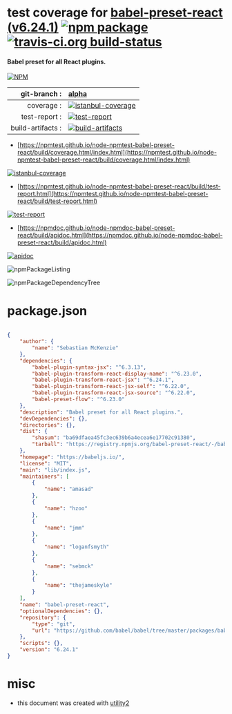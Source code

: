 # test coverage for  [babel-preset-react (v6.24.1)](https://babeljs.io/)  [![npm package](https://img.shields.io/npm/v/npmtest-babel-preset-react.svg?style=flat-square)](https://www.npmjs.org/package/npmtest-babel-preset-react) [![travis-ci.org build-status](https://api.travis-ci.org/npmtest/node-npmtest-babel-preset-react.svg)](https://travis-ci.org/npmtest/node-npmtest-babel-preset-react)
#### Babel preset for all React plugins.

[![NPM](https://nodei.co/npm/babel-preset-react.png?downloads=true&downloadRank=true&stars=true)](https://www.npmjs.com/package/babel-preset-react)

| git-branch : | [alpha](https://github.com/npmtest/node-npmtest-babel-preset-react/tree/alpha)|
|--:|:--|
| coverage : | [![istanbul-coverage](https://npmtest.github.io/node-npmtest-babel-preset-react/build/coverage.badge.svg)](https://npmtest.github.io/node-npmtest-babel-preset-react/build/coverage.html/index.html)|
| test-report : | [![test-report](https://npmtest.github.io/node-npmtest-babel-preset-react/build/test-report.badge.svg)](https://npmtest.github.io/node-npmtest-babel-preset-react/build/test-report.html)|
| build-artifacts : | [![build-artifacts](https://npmtest.github.io/node-npmtest-babel-preset-react/glyphicons_144_folder_open.png)](https://github.com/npmtest/node-npmtest-babel-preset-react/tree/gh-pages/build)|

- [https://npmtest.github.io/node-npmtest-babel-preset-react/build/coverage.html/index.html](https://npmtest.github.io/node-npmtest-babel-preset-react/build/coverage.html/index.html)

[![istanbul-coverage](https://npmtest.github.io/node-npmtest-babel-preset-react/build/screenCapture.buildCi.browser.%252Ftmp%252Fbuild%252Fcoverage.lib.html.png)](https://npmtest.github.io/node-npmtest-babel-preset-react/build/coverage.html/index.html)

- [https://npmtest.github.io/node-npmtest-babel-preset-react/build/test-report.html](https://npmtest.github.io/node-npmtest-babel-preset-react/build/test-report.html)

[![test-report](https://npmtest.github.io/node-npmtest-babel-preset-react/build/screenCapture.buildCi.browser.%252Ftmp%252Fbuild%252Ftest-report.html.png)](https://npmtest.github.io/node-npmtest-babel-preset-react/build/test-report.html)

- [https://npmdoc.github.io/node-npmdoc-babel-preset-react/build/apidoc.html](https://npmdoc.github.io/node-npmdoc-babel-preset-react/build/apidoc.html)

[![apidoc](https://npmdoc.github.io/node-npmdoc-babel-preset-react/build/screenCapture.buildCi.browser.%252Ftmp%252Fbuild%252Fapidoc.html.png)](https://npmdoc.github.io/node-npmdoc-babel-preset-react/build/apidoc.html)

![npmPackageListing](https://npmtest.github.io/node-npmtest-babel-preset-react/build/screenCapture.npmPackageListing.svg)

![npmPackageDependencyTree](https://npmtest.github.io/node-npmtest-babel-preset-react/build/screenCapture.npmPackageDependencyTree.svg)



# package.json

```json

{
    "author": {
        "name": "Sebastian McKenzie"
    },
    "dependencies": {
        "babel-plugin-syntax-jsx": "^6.3.13",
        "babel-plugin-transform-react-display-name": "^6.23.0",
        "babel-plugin-transform-react-jsx": "^6.24.1",
        "babel-plugin-transform-react-jsx-self": "^6.22.0",
        "babel-plugin-transform-react-jsx-source": "^6.22.0",
        "babel-preset-flow": "^6.23.0"
    },
    "description": "Babel preset for all React plugins.",
    "devDependencies": {},
    "directories": {},
    "dist": {
        "shasum": "ba69dfaea45fc3ec639b6a4ecea6e17702c91380",
        "tarball": "https://registry.npmjs.org/babel-preset-react/-/babel-preset-react-6.24.1.tgz"
    },
    "homepage": "https://babeljs.io/",
    "license": "MIT",
    "main": "lib/index.js",
    "maintainers": [
        {
            "name": "amasad"
        },
        {
            "name": "hzoo"
        },
        {
            "name": "jmm"
        },
        {
            "name": "loganfsmyth"
        },
        {
            "name": "sebmck"
        },
        {
            "name": "thejameskyle"
        }
    ],
    "name": "babel-preset-react",
    "optionalDependencies": {},
    "repository": {
        "type": "git",
        "url": "https://github.com/babel/babel/tree/master/packages/babel-preset-react"
    },
    "scripts": {},
    "version": "6.24.1"
}
```



# misc
- this document was created with [utility2](https://github.com/kaizhu256/node-utility2)
